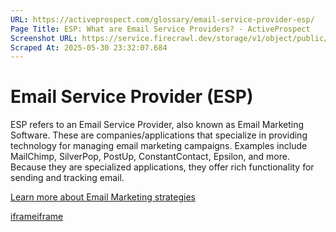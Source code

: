 ```yaml
---
URL: https://activeprospect.com/glossary/email-service-provider-esp/
Page Title: ESP: What are Email Service Providers? - ActiveProspect
Screenshot URL: https://service.firecrawl.dev/storage/v1/object/public/media/screenshot-a0b955e0-dbd3-411f-8534-2281be86e8a7.png
Scraped At: 2025-05-30 23:32:07.684
---
```

# Email Service Provider (ESP)

ESP refers to an Email Service Provider, also known as Email Marketing Software. These are companies/applications that specialize in providing technology for managing email marketing campaigns. Examples include MailChimp, SilverPop, PostUp, ConstantContact, Epsilon, and more. Because they are specialized applications, they offer rich functionality for sending and tracking email.

[Learn more about Email Marketing strategies](https://activeprospect.com/resources/email-marketing-whitepaper/)

[iframe](https://td.doubleclick.net/td/rul/1064715784?random=1748647917625&cv=11&fst=1748647917625&fmt=3&bg=ffffff&guid=ON&async=1&gtm=45be55s2v890149784z86705227za200zb6705227&gcd=13l3l3l3l1l1&dma=0&tag_exp=101509157~103116026~103200004~103233427~103252644~103252646~103351866~103351868~104481633~104481635~104559073~104559075~104612245~104612247&ptag_exp=101509157~103116026~103200004~103233427~103252644~103252646~103351866~103351868~104481633~104481635~104559073~104559075~104612245~104612247&u_w=1280&u_h=720&url=https%3A%2F%2Factiveprospect.com%2Fglossary%2Femail-service-provider-esp%2F&_ng=1&hn=www.googleadservices.com&frm=0&tiba=ESP%3A%20What%20are%20Email%20Service%20Providers%3F%20-%20ActiveProspect&npa=0&pscdl=noapi&auid=1189849911.1748647917&uaa=x86&uab=64&uafvl=Chromium%3B131.0.6778.33%7CNot_A%2520Brand%3B24.0.0.0&uamb=0&uam=&uap=Windows&uapv=10.0&uaw=0&fledge=1&data=event%3Dgtag.config)[iframe](https://td.doubleclick.net/td/rul/1064715784?random=1748647917732&cv=11&fst=1748647917732&fmt=3&bg=ffffff&guid=ON&async=1&gtm=45be55s2v890149784z86705227za200zb6705227&gcd=13l3l3l3l1l1&dma=0&tag_exp=101509157~103116026~103200004~103233427~103252644~103252646~103351866~103351868~104481633~104481635~104559073~104559075~104612245~104612247&ptag_exp=101509157~103116026~103200004~103233427~103252644~103252646~103351866~103351868~104481633~104481635~104559073~104559075~104612245~104612247&u_w=1280&u_h=720&url=https%3A%2F%2Factiveprospect.com%2Fglossary%2Femail-service-provider-esp%2F&_ng=1&hn=www.googleadservices.com&frm=0&tiba=ESP%3A%20What%20are%20Email%20Service%20Providers%3F%20-%20ActiveProspect&npa=0&pscdl=noapi&auid=1189849911.1748647917&uaa=x86&uab=64&uafvl=Chromium%3B131.0.6778.33%7CNot_A%2520Brand%3B24.0.0.0&uamb=0&uam=&uap=Windows&uapv=10.0&uaw=0&fledge=1&_tu=Cg)

